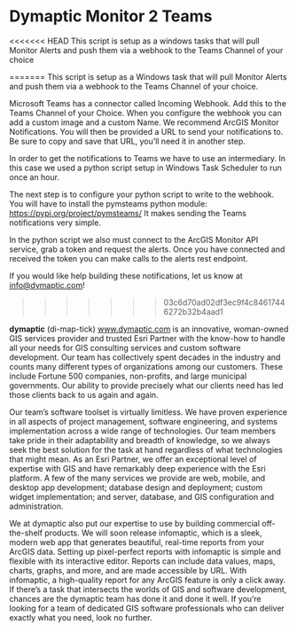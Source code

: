 # Dymaptic Monitor 2 Teams
<<<<<<< HEAD
This script is setup as a windows tasks that will pull Monitor Alerts and push them via a webhook to the Teams Channel of your choice

=======
This script is setup as a Windows task that will pull Monitor Alerts and push them via a webhook to the Teams Channel of your choice.

Microsoft Teams has a connector called Incoming Webhook.  Add this to the Teams Channel of your Choice. When you configure the webhook you can add a custom image and a custom Name. We recommend ArcGIS Monitor Notifications.
You will then be provided a URL to send your notifications to. Be sure to copy and save that URL, you’ll need it in another step.

In order to get the notifications to Teams we have to use an intermediary. In this case we used a python script setup in Windows Task Scheduler to run once an hour.
 
The next step is to configure your python script to write to the webhook.  You will have to install the pymsteams python module: https://pypi.org/project/pymsteams/
It makes sending the Teams notifications very simple.
 
In the python script we also must connect to the ArcGIS Monitor API service, grab a token and request the alerts.
Once you have connected and received the token you can make calls to the alerts rest endpoint.

If you would like help building these notifications, let us know at info@dymaptic.com!
>>>>>>> 03c6d70ad02df3ec9f4c84617446272b32b4aad1


**dymaptic** (di-map-tick) www.dymaptic.com is an innovative, woman-owned GIS services provider and trusted Esri Partner with the know-how to handle all your needs for GIS consulting services and custom software development. Our team has collectively spent decades in the industry and counts many different types of organizations among our customers. These include Fortune 500 companies, non-profits, and large municipal governments. Our ability to provide precisely what our clients need has led those clients back to us again and again.

Our team’s software toolset is virtually limitless. We have proven experience in all aspects of project management, software engineering, and systems implementation across a wide range of technologies. Our team members take pride in their adaptability and breadth of knowledge, so we always seek the best solution for the task at hand regardless of what technologies that might mean. As an Esri Partner, we offer an exceptional level of expertise with GIS and have remarkably deep experience with the Esri platform. A few of the many services we provide are web, mobile, and desktop app development; database design and deployment; custom widget implementation; and server, database, and GIS configuration and administration.

We at dymaptic also put our expertise to use by building commercial off-the-shelf products. We will soon release infomaptic, which is a sleek, modern web app that generates beautiful, real-time reports from your ArcGIS data. Setting up pixel-perfect reports with infomaptic is simple and flexible with its interactive editor. Reports can include data values, maps, charts, graphs, and more, and are made accessible by URL. With infomaptic, a high-quality report for any ArcGIS feature is only a click away.
If there’s a task that intersects the worlds of GIS and software development, chances are the dymaptic team has done it and done it well. If you’re looking for a team of dedicated GIS software professionals who can deliver exactly what you need, look no further.

